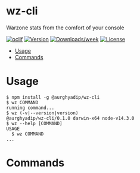 wz-cli
======

Warzone stats from the comfort of your console

[![oclif](https://img.shields.io/badge/cli-oclif-brightgreen.svg)](https://oclif.io)
[![Version](https://img.shields.io/npm/v/@aurghyadip/wz-cli.svg)](https://npmjs.org/package/wz-cli)
[![Downloads/week](https://img.shields.io/npm/dw/@aurghyadip/wz-cli.svg)](https://npmjs.org/package/wz-cli)
[![License](https://img.shields.io/npm/l/@aurghyadip/wz-cli.svg)](https://github.com/aurghya-0/wz-cli/blob/master/package.json)

<!-- toc -->
* [Usage](#usage)
* [Commands](#commands)
<!-- tocstop -->
# Usage
<!-- usage -->
```sh-session
$ npm install -g @aurghyadip/wz-cli
$ wz COMMAND
running command...
$ wz (-v|--version|version)
@aurghyadip/wz-cli/0.1.0 darwin-x64 node-v14.3.0
$ wz --help [COMMAND]
USAGE
  $ wz COMMAND
...
```
<!-- usagestop -->
# Commands
<!-- commands -->

<!-- commandsstop -->
